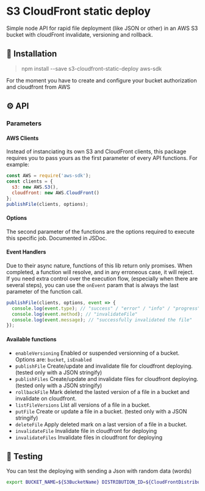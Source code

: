 # S3 CloudFront static deploy

Simple node API for rapid file deployment (like JSON or other) in an AWS S3 bucket with cloudFront invalidate, versioning and rollback.

## :rocket: Installation

> npm install --save s3-cloudfront-static-deploy aws-sdk

For the moment you have to create and configure your bucket authorization and cloudfront from AWS

## :gear: API

### Parameters

#### AWS Clients

Instead of instanciating its own S3 and CloudFront clients, this package requires you to pass yours as the first parameter of every API functions. For example:

```javascript
const AWS = require('aws-sdk');
const clients = {
  s3: new AWS.S3(),
  cloudfront: new AWS.CloudFront()
};
publishFile(clients, options);
```

#### Options
The second parameter of the functions are the options required to execute this specific job. Documented in JSDoc.

#### Event Handlers

Due to their async nature, functions of this lib return only promises. When completed, a function will resolve, and in any erroneous case, it will reject. If you need extra control over the execution flow, (especially when there are several steps), you can use the `onEvent` param that is always the last parameter of the function call.

```javascript
publishFile(clients, options, event => {
  console.log(event.type); // "success" / "error" / "info" / "progress"
  console.log(event.method); // "invalidateFile"
  console.log(event.message); // "successfully invalidated the file"
});
```

#### Available functions

- `enableVersioning` Enabled or suspended versionning of a bucket. Options are: `bucket`, `isEnabled`
- `publishFile` Create/update and invalidate file for cloudfront deploying. (tested only with a JSON stringify)
- `publishFiles` Create/update and invalidate files for cloudfront deploying. (tested only with a JSON stringify)
- `rollbackFile` Mark deleted the lasted version of a file in a bucket and invalidate on cloudfront.
- `listFileVersions` List all versions of a file in a bucket.
- `putFile` Create or update a file in a bucket. (tested only with a JSON stringify)
- `deleteFile` Apply deleted mark on a last version of a file in a bucket.
- `invalidateFile` Invalidate file in cloudfront for deploying
- `invalidateFiles` Invalidate files in cloudfront for deploying

## :eyes: Testing

You can test the deploying with sending a Json with random data (words)

```sh
export BUCKET_NAME=${S3BucketName} DISTRIBUTION_ID=${CloudFrontDistributionID} && npm run test
```
